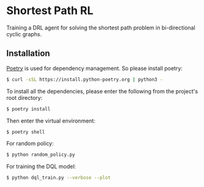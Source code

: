 # Shortest Path RL

Training a DRL agent for solving the shortest path problem in bi-directional cyclic graphs.

## Installation

[Poetry](https://python-poetry.org/) is used for dependency management. So please install poetry:

```bash
$ curl -sSL https://install.python-poetry.org | python3 -

```

To install all the dependencies, please enter the following from the project's root directory:

```bash
$ poetry install

```

Then enter the virtual environment:

```bash
$ poetry shell

```

For random policy:

```bash
$ python random_policy.py

```

For training the DQL model:

```bash
$ python dql_train.py --verbose --plot

```
